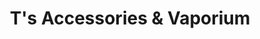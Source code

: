 ---
title: "T's Accessories & Vaporium"
url: /carlsbad/ts-accessories-and-vaporium/
shop: e-cigarette
---